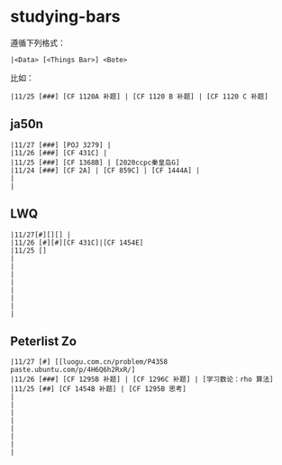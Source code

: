 # studying-bars

遵循下列格式：
``` text
|<Data> [<Things Bar>] <Bote>
```

比如：
``` text
|11/25 [###] [CF 1120A 补题] | [CF 1120 B 补题] | [CF 1120 C 补题]
```

## ja50n

``` text
|11/27 [###] [POJ 3279] |
|11/26 [###] [CF 431C] | 
|11/25 [###] [CF 1368B] | [2020ccpc秦皇岛G]
|11/24 [###] [CF 2A] | [CF 859C] | [CF 1444A] | 
|
|
```

## LWQ

``` text
|11/27[#][][] |
|11/26 [#][#][CF 431C]|[CF 1454E]
|11/25 []
|
|
|
|
|
|
|
|
```

## Peterlist Zo

``` text
|11/27 [#] [[luogu.com.cn/problem/P4358 paste.ubuntu.com/p/4H6Q6h2RxR/] 
|11/26 [###] [CF 1295B 补题] | [CF 1296C 补题] | [学习数论：rho 算法]
|11/25 [##] [CF 1454B 补题] | [CF 1295B 思考]
|
|
|
|
|
|
|
|
```
